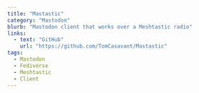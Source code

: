 ```yaml
---
title: "Mastastic"
category: "Mastodon"
blurb: "Mastodon client that works over a Meshtastic radio"
links:
  - text: "GitHub"
    url: "https://github.com/TomCasavant/Mastastic"
tags:
  - Mastodon
  - Fediverse
  - Meshtastic
  - Client
---
```

